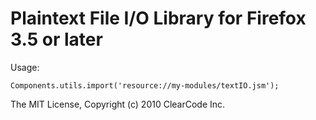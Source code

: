 # Plaintext File I/O Library for Firefox 3.5 or later

Usage:

    Components.utils.import('resource://my-modules/textIO.jsm');

The MIT License, Copyright (c) 2010 ClearCode Inc.
